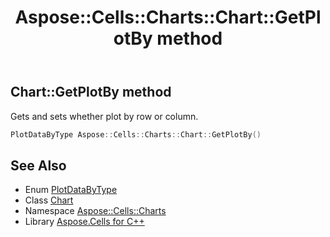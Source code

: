 ﻿---
title: Aspose::Cells::Charts::Chart::GetPlotBy method
linktitle: GetPlotBy
second_title: Aspose.Cells for C++ API Reference
description: 'Aspose::Cells::Charts::Chart::GetPlotBy method. Gets and sets whether plot by row or column in C++.'
type: docs
weight: 1600
url: /cpp/aspose.cells.charts/chart/getplotby/
---
## Chart::GetPlotBy method


Gets and sets whether plot by row or column.

```cpp
PlotDataByType Aspose::Cells::Charts::Chart::GetPlotBy()
```

## See Also

* Enum [PlotDataByType](../../plotdatabytype/)
* Class [Chart](../)
* Namespace [Aspose::Cells::Charts](../../)
* Library [Aspose.Cells for C++](../../../)
